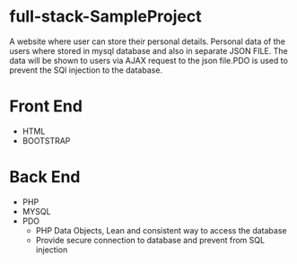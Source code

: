 # full-stack-SampleProject
A website where user can store their personal details.
Personal data of the users where stored in mysql database and also in separate JSON FILE. The data will be shown to users via AJAX request to the json file.PDO is used to prevent the SQl injection to the database.

# Front End 
- HTML
- BOOTSTRAP
# Back End
- PHP
- MYSQL
- PDO 
   - PHP Data Objects, Lean and consistent way to access the database
   - Provide secure connection to database and prevent from SQL injection
 
